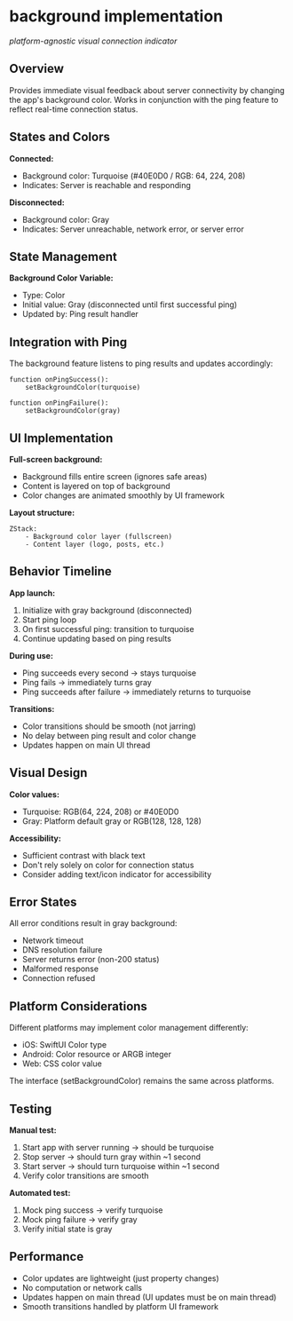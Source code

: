 # background implementation
*platform-agnostic visual connection indicator*

## Overview

Provides immediate visual feedback about server connectivity by changing the app's background color. Works in conjunction with the ping feature to reflect real-time connection status.

## States and Colors

**Connected:**
- Background color: Turquoise (#40E0D0 / RGB: 64, 224, 208)
- Indicates: Server is reachable and responding

**Disconnected:**
- Background color: Gray
- Indicates: Server unreachable, network error, or server error

## State Management

**Background Color Variable:**
- Type: Color
- Initial value: Gray (disconnected until first successful ping)
- Updated by: Ping result handler

## Integration with Ping

The background feature listens to ping results and updates accordingly:

```
function onPingSuccess():
    setBackgroundColor(turquoise)

function onPingFailure():
    setBackgroundColor(gray)
```

## UI Implementation

**Full-screen background:**
- Background fills entire screen (ignores safe areas)
- Content is layered on top of background
- Color changes are animated smoothly by UI framework

**Layout structure:**
```
ZStack:
    - Background color layer (fullscreen)
    - Content layer (logo, posts, etc.)
```

## Behavior Timeline

**App launch:**
1. Initialize with gray background (disconnected)
2. Start ping loop
3. On first successful ping: transition to turquoise
4. Continue updating based on ping results

**During use:**
- Ping succeeds every second → stays turquoise
- Ping fails → immediately turns gray
- Ping succeeds after failure → immediately returns to turquoise

**Transitions:**
- Color transitions should be smooth (not jarring)
- No delay between ping result and color change
- Updates happen on main UI thread

## Visual Design

**Color values:**
- Turquoise: RGB(64, 224, 208) or #40E0D0
- Gray: Platform default gray or RGB(128, 128, 128)

**Accessibility:**
- Sufficient contrast with black text
- Don't rely solely on color for connection status
- Consider adding text/icon indicator for accessibility

## Error States

All error conditions result in gray background:
- Network timeout
- DNS resolution failure
- Server returns error (non-200 status)
- Malformed response
- Connection refused

## Platform Considerations

Different platforms may implement color management differently:
- iOS: SwiftUI Color type
- Android: Color resource or ARGB integer
- Web: CSS color value

The interface (setBackgroundColor) remains the same across platforms.

## Testing

**Manual test:**
1. Start app with server running → should be turquoise
2. Stop server → should turn gray within ~1 second
3. Start server → should turn turquoise within ~1 second
4. Verify color transitions are smooth

**Automated test:**
1. Mock ping success → verify turquoise
2. Mock ping failure → verify gray
3. Verify initial state is gray

## Performance

- Color updates are lightweight (just property changes)
- No computation or network calls
- Updates happen on main thread (UI updates must be on main thread)
- Smooth transitions handled by platform UI framework
